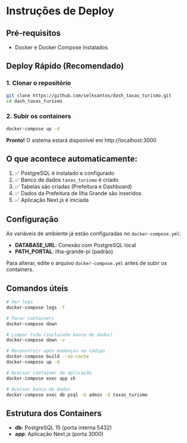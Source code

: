 # Instruções de Deploy

## Pré-requisitos
- Docker e Docker Compose instalados

## Deploy Rápido (Recomendado)

### 1. Clonar o repositório
```bash
git clone https://github.com/selksantos/dash_taxas_turismo.git
cd dash_taxas_turismo
```

### 2. Subir os containers
```bash
docker-compose up -d
```

**Pronto!** O sistema estará disponível em http://localhost:3000

## O que acontece automaticamente:

1. ✅ PostgreSQL é instalado e configurado
2. ✅ Banco de dados `taxas_turismo` é criado
3. ✅ Tabelas são criadas (Prefeitura e Dashboard)
4. ✅ Dados da Prefeitura de Ilha Grande são inseridos
5. ✅ Aplicação Next.js é iniciada

## Configuração

As variáveis de ambiente já estão configuradas no `docker-compose.yml`:
- **DATABASE_URL**: Conexão com PostgreSQL local
- **PATH_PORTAL**: ilha-grande-pi (padrão)

Para alterar, edite o arquivo `docker-compose.yml` antes de subir os containers.

## Comandos úteis

```bash
# Ver logs
docker-compose logs -f

# Parar containers
docker-compose down

# Limpar tudo (incluindo banco de dados)
docker-compose down -v

# Reconstruir após mudanças no código
docker-compose build --no-cache
docker-compose up -d

# Acessar container da aplicação
docker-compose exec app sh

# Acessar banco de dados
docker-compose exec db psql -U admin -d taxas_turismo
```

## Estrutura dos Containers

- **db**: PostgreSQL 15 (porta interna 5432)
- **app**: Aplicação Next.js (porta 3000)